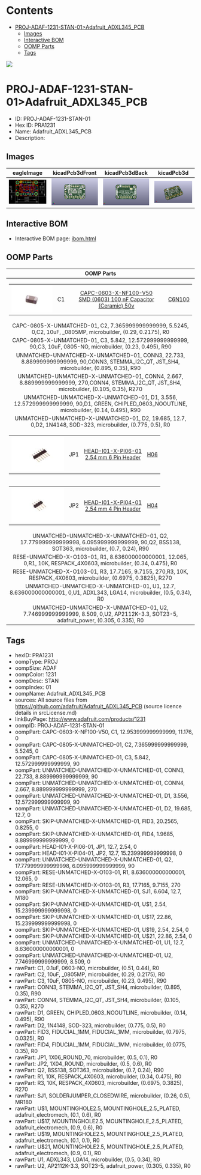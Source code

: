



Contents
========

* [PROJ-ADAF-1231-STAN-01>Adafruit_ADXL345_PCB](#proj-adaf-1231-stan-01adafruit_adxl345_pcb)
	* [Images](#images)
	* [Interactive BOM](#interactive-bom)
	* [OOMP Parts](#oomp-parts)
	* [Tags](#tags)
  
![][im]
# PROJ-ADAF-1231-STAN-01>Adafruit_ADXL345_PCB

- ID: PROJ-ADAF-1231-STAN-01
- Hex ID: PRA1231
- Name: Adafruit_ADXL345_PCB
- Description: 

## Images
  
  

|eagleImage|kicadPcb3dFront|kicadPcb3dBack|kicadPcb3d|
| :---: | :---: | :---: | :---: |
|[![eagleImage](eagleImage_140.png)](eagleImage_600.png)|[![kicadPcb3dFront](kicadPcb3dFront_140.png)](kicadPcb3dFront_600.png)|[![kicadPcb3dBack](kicadPcb3dBack_140.png)](kicadPcb3dBack_600.png)|[![kicadPcb3d](kicadPcb3d_140.png)](kicadPcb3d_600.png)|

## Interactive BOM

- Interactive BOM page: [ibom.html](kicad/bom/ibom.html)

## OOMP Parts
  

|OOMP Parts|
| :---: |
|<table><tr><td>![CAPC-0603-X-NF100-V50](https://raw.githubusercontent.com/oomlout/oomlout_OOMP_parts/main/CAPC-0603-X-NF100-V50/image_140.jpg)</td><td> C1</td><td>[CAPC-0603-X-NF100-V50<br>SMD (0603) 100 nF Capacitor (Ceramic) 50v](https://github.com/oomlout/oomlout_OOMP_parts/tree/main/CAPC-0603-X-NF100-V50/)</td><td>[C6N100](https://github.com/oomlout/oomlout_OOMP_parts/tree/main/CAPC-0603-X-NF100-V50/)</td></tr></table>|
|CAPC-0805-X-UNMATCHED-01, C2, 7.365999999999999, 5.5245, 0,C2, 10uF, _0805MP, microbuilder, (0.29, 0.2175), R0|
|CAPC-0805-X-UNMATCHED-01, C3, 5.842, 12.572999999999999, 90,C3, 10uF, 0805-NO, microbuilder, (0.23, 0.495), R90|
|UNMATCHED-UNMATCHED-X-UNMATCHED-01, CONN3, 22.733, 8.889999999999999, 90,CONN3, STEMMA_I2C_QT, JST_SH4, microbuilder, (0.895, 0.35), R90|
|UNMATCHED-UNMATCHED-X-UNMATCHED-01, CONN4, 2.667, 8.889999999999999, 270,CONN4, STEMMA_I2C_QT, JST_SH4, microbuilder, (0.105, 0.35), R270|
|UNMATCHED-UNMATCHED-X-UNMATCHED-01, D1, 3.556, 12.572999999999999, 90,D1, GREEN, CHIPLED_0603_NOOUTLINE, microbuilder, (0.14, 0.495), R90|
|UNMATCHED-UNMATCHED-X-UNMATCHED-01, D2, 19.685, 12.7, 0,D2, 1N4148, SOD-323, microbuilder, (0.775, 0.5), R0|
|<table><tr><td>![HEAD-I01-X-PI06-01](https://raw.githubusercontent.com/oomlout/oomlout_OOMP_parts/main/HEAD-I01-X-PI06-01/image_140.jpg)</td><td> JP1</td><td>[HEAD-I01-X-PI06-01<br>2.54 mm 6 Pin Header](https://github.com/oomlout/oomlout_OOMP_parts/tree/main/HEAD-I01-X-PI06-01/)</td><td>[H06](https://github.com/oomlout/oomlout_OOMP_parts/tree/main/HEAD-I01-X-PI06-01/)</td></tr></table>|
|<table><tr><td>![HEAD-I01-X-PI04-01](https://raw.githubusercontent.com/oomlout/oomlout_OOMP_parts/main/HEAD-I01-X-PI04-01/image_140.jpg)</td><td> JP2</td><td>[HEAD-I01-X-PI04-01<br>2.54 mm 4 Pin Header](https://github.com/oomlout/oomlout_OOMP_parts/tree/main/HEAD-I01-X-PI04-01/)</td><td>[H04](https://github.com/oomlout/oomlout_OOMP_parts/tree/main/HEAD-I01-X-PI04-01/)</td></tr></table>|
|UNMATCHED-UNMATCHED-X-UNMATCHED-01, Q2, 17.779999999999998, 6.095999999999999, 90,Q2, BSS138, SOT363, microbuilder, (0.7, 0.24), R90|
|RESE-UNMATCHED-X-O103-01, R1, 8.636000000000001, 12.065, 0,R1, 10K, RESPACK_4X0603, microbuilder, (0.34, 0.475), R0|
|RESE-UNMATCHED-X-O103-01, R3, 17.7165, 9.7155, 270,R3, 10K, RESPACK_4X0603, microbuilder, (0.6975, 0.3825), R270|
|UNMATCHED-UNMATCHED-X-UNMATCHED-01, U1, 12.7, 8.636000000000001, 0,U1, ADXL343, LGA14, microbuilder, (0.5, 0.34), R0|
|UNMATCHED-UNMATCHED-X-UNMATCHED-01, U2, 7.746999999999999, 8.509, 0,U2, AP2112K-3.3, SOT23-5, adafruit_power, (0.305, 0.335), R0|

## Tags

- hexID: PRA1231
- oompType: PROJ
- oompSize: ADAF
- oompColor: 1231
- oompDesc: STAN
- oompIndex: 01
- oompName: Adafruit_ADXL345_PCB
- sources: All source files from https://github.com/adafruit/Adafruit_ADXL345_PCB (source licence details in srcLicense.md)
- linkBuyPage: http://www.adafruit.com/products/1231
- oompID: PROJ-ADAF-1231-STAN-01
- oompPart: CAPC-0603-X-NF100-V50, C1, 12.953999999999999, 11.176, 0
- oompPart: CAPC-0805-X-UNMATCHED-01, C2, 7.365999999999999, 5.5245, 0
- oompPart: CAPC-0805-X-UNMATCHED-01, C3, 5.842, 12.572999999999999, 90
- oompPart: UNMATCHED-UNMATCHED-X-UNMATCHED-01, CONN3, 22.733, 8.889999999999999, 90
- oompPart: UNMATCHED-UNMATCHED-X-UNMATCHED-01, CONN4, 2.667, 8.889999999999999, 270
- oompPart: UNMATCHED-UNMATCHED-X-UNMATCHED-01, D1, 3.556, 12.572999999999999, 90
- oompPart: UNMATCHED-UNMATCHED-X-UNMATCHED-01, D2, 19.685, 12.7, 0
- oompPart: SKIP-UNMATCHED-X-UNMATCHED-01, FID3, 20.2565, 0.8255, 0
- oompPart: SKIP-UNMATCHED-X-UNMATCHED-01, FID4, 1.9685, 8.889999999999999, 0
- oompPart: HEAD-I01-X-PI06-01, JP1, 12.7, 2.54, 0
- oompPart: HEAD-I01-X-PI04-01, JP2, 12.7, 15.239999999999998, 0
- oompPart: UNMATCHED-UNMATCHED-X-UNMATCHED-01, Q2, 17.779999999999998, 6.095999999999999, 90
- oompPart: RESE-UNMATCHED-X-O103-01, R1, 8.636000000000001, 12.065, 0
- oompPart: RESE-UNMATCHED-X-O103-01, R3, 17.7165, 9.7155, 270
- oompPart: SKIP-UNMATCHED-X-UNMATCHED-01, SJ1, 6.604, 12.7, M180
- oompPart: SKIP-UNMATCHED-X-UNMATCHED-01, U$1, 2.54, 15.239999999999998, 0
- oompPart: SKIP-UNMATCHED-X-UNMATCHED-01, U$17, 22.86, 15.239999999999998, 0
- oompPart: SKIP-UNMATCHED-X-UNMATCHED-01, U$19, 2.54, 2.54, 0
- oompPart: SKIP-UNMATCHED-X-UNMATCHED-01, U$21, 22.86, 2.54, 0
- oompPart: UNMATCHED-UNMATCHED-X-UNMATCHED-01, U1, 12.7, 8.636000000000001, 0
- oompPart: UNMATCHED-UNMATCHED-X-UNMATCHED-01, U2, 7.746999999999999, 8.509, 0
- rawPart: C1, 0.1uF, 0603-NO, microbuilder, (0.51, 0.44), R0
- rawPart: C2, 10uF, _0805MP, microbuilder, (0.29, 0.2175), R0
- rawPart: C3, 10uF, 0805-NO, microbuilder, (0.23, 0.495), R90
- rawPart: CONN3, STEMMA_I2C_QT, JST_SH4, microbuilder, (0.895, 0.35), R90
- rawPart: CONN4, STEMMA_I2C_QT, JST_SH4, microbuilder, (0.105, 0.35), R270
- rawPart: D1, GREEN, CHIPLED_0603_NOOUTLINE, microbuilder, (0.14, 0.495), R90
- rawPart: D2, 1N4148, SOD-323, microbuilder, (0.775, 0.5), R0
- rawPart: FID3, FIDUCIAL_1MM, FIDUCIAL_1MM, microbuilder, (0.7975, 0.0325), R0
- rawPart: FID4, FIDUCIAL_1MM, FIDUCIAL_1MM, microbuilder, (0.0775, 0.35), R0
- rawPart: JP1, 1X06_ROUND_70, microbuilder, (0.5, 0.1), R0
- rawPart: JP2, 1X04_ROUND, microbuilder, (0.5, 0.6), R0
- rawPart: Q2, BSS138, SOT363, microbuilder, (0.7, 0.24), R90
- rawPart: R1, 10K, RESPACK_4X0603, microbuilder, (0.34, 0.475), R0
- rawPart: R3, 10K, RESPACK_4X0603, microbuilder, (0.6975, 0.3825), R270
- rawPart: SJ1, SOLDERJUMPER_CLOSEDWIRE, microbuilder, (0.26, 0.5), MR180
- rawPart: U$1, MOUNTINGHOLE2.5, MOUNTINGHOLE_2.5_PLATED, adafruit_electromech, (0.1, 0.6), R0
- rawPart: U$17, MOUNTINGHOLE2.5, MOUNTINGHOLE_2.5_PLATED, adafruit_electromech, (0.9, 0.6), R0
- rawPart: U$19, MOUNTINGHOLE2.5, MOUNTINGHOLE_2.5_PLATED, adafruit_electromech, (0.1, 0.1), R0
- rawPart: U$21, MOUNTINGHOLE2.5, MOUNTINGHOLE_2.5_PLATED, adafruit_electromech, (0.9, 0.1), R0
- rawPart: U1, ADXL343, LGA14, microbuilder, (0.5, 0.34), R0
- rawPart: U2, AP2112K-3.3, SOT23-5, adafruit_power, (0.305, 0.335), R0



[im]: kicadPcb3d_450.png
